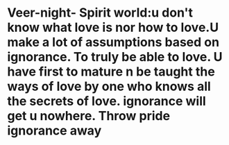 # Veer-night- Spirit world:u don't know what love is nor how to love.U make a lot of assumptions based on ignorance. To truly be able to love. U have first to mature n be taught the ways of love by one who knows all the secrets of love. ignorance will get u nowhere. Throw pride ignorance away
